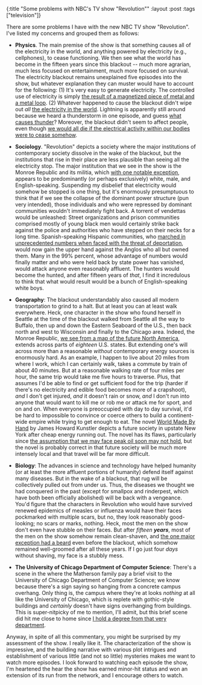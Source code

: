 {:title "Some problems with NBC's TV show \"Revolution\""
:layout :post
:tags  ["television"]}

There are some problems I have with the new NBC TV show "Revolution". I've listed my concerns and grouped them as follows:  
  
* **Physics**. The main premise of the show is that something causes all of the electricity in the world, and anything powered by electricity (e.g., cellphones), to cease functioning. We then see what the world has become in the fifteen years since this blackout -- much more agrarian, much less focused on entertainment, much more focused on survival. The electricity blackout remains unexplained five episodes into the show, but whatever explanation they can muster would have to account for the following: (1) It's very easy to generate electricity. The controlled use of electricity is simply [the result of a magnetized piece of metal and a metal loop](http://www.mentalfloss.com/blogs/archives/147904#ixzz2AzEyYomb). (2) Whatever happened to cause the blackout didn't wipe out _all_ [the electricity in the world](http://science.howstuffworks.com/electricity.htm). Lightning is apparently still around because we heard a thunderstorm in one episode, and guess [what causes thunder](http://www.scientificamerican.com/article.cfm?id=what-causes-thunder)? Moreover, the blackout didn't seem to affect people, even though [we would all die if the electrical activity within our bodies were to cease somehow](http://www.guardian.co.uk/technology/2012/jun/24/frances-ashcroft-ion-channel-physiology).  
  
* **Sociology**. "Revolution" depicts a society where the major institutions of contemporary society dissolve in the wake of the blackout, but the institutions that rise in their place are less plausible than seeing all the electricity stop. The major institution that we see in the show is the Monroe Republic and its militia, which [with one notable exception](http://www.nbc.com/revolution/video/Giancarlo-Esposito/1401378), appears to be predominantly (or perhaps exclusively) white, male, and English-speaking. Suspending my disbelief that electricity would somehow be stopped is one thing, but it's enormously presumptuous to think that if we see the collapse of the dominant power structure (pun very intended), those individuals and who were repressed by dominant communities wouldn't immediately fight back. A torrent of vendettas would be unleashed: Street organizations and prison communities comprised mostly of young black men would certainly strike back against the police and authorities who have stepped on their necks for a long time. Spanish-speaking Hispanic communities, who [marched in unprecedented numbers when faced with the threat of deportation](http://www.indymedia.org/en/2006/03/836438.shtml), would now gain the upper hand against the Anglos who all but owned them. Many in the 99% percent, whose advantage of numbers would finally matter and who were held back by state power has vanished, would attack anyone even reasonably affluent. The hunters would become the hunted, and after fifteen years of _that_, I find it incredulous to think that what would result would be a bunch of English-speaking white boys.  
  
* **Geography**: The blackout understandably also caused all modern transportation to grind to a halt. But at least you can at least walk everywhere. Heck, one character in the show who found herself in Seattle at the time of the blackout walked from Seattle all the way to Buffalo, then up and down the Eastern Seaboard of the U.S., then back north and west to Wisconsin and finally to the Chicago area. Indeed, the Monroe Republic, [we see from a map of the future North America](http://www.revolution-show.com/map-of-revolution-monroe-republic/), extends across parts of _eighteen_ U.S. states. But extending one's will across more than a reasonable _without_ contemporary energy sources is enormously hard. As an example, I happen to live about 20 miles from where I work, which I can certainly walk, takes a commute by train of about 40 minutes. But at a reasonable walking rate of four miles per hour, the same trip would take me five hours to traverse. Plus, that assumes I'd be able to find or get sufficient food for the trip (harder if there's no electricity and edible food becomes more of a crapshoot), _and_ I don't get injured, _and_ it doesn't rain or snow, _and_ I don't run into anyone that would want to kill me or rob me or attack me for sport, and on and on. When everyone is preoccupied with day to day survival, it'd be hard to impossible to convince or coerce others to build a continent-wide empire while trying to get enough to eat. The novel [World Made By Hand](http://www.worldmadebyhand.com/) by James Howard Kunstler depicts a future society in upstate New York after cheap energy running out. The novel has its flaws, particularly since [the assumption that we may face peak oil soon may not hold](http://www.zcommunications.org/we-were-wrong-on-peak-oil-theres-enough-to-fry-us-all-by-george-monbiot), but the novel is probably correct in that future society will be much more intensely local and that travel will be far more difficult.  
  
* **Biology**: The advances in science and technology have helped humanity (or at least the more affluent portions of humanity) defend itself against many diseases. But in the wake of a blackout, that rug will be collectively pulled out from under us. Thus, the diseases we thought we had conquered in the past (except for smallpox and rinderpest, which have both been officially abolished) will be back with a vengeance. You'd figure that the characters in Revolution who would have survived renewed epidemics of measles or influenza would have their faces pockmarked with multiple scars, but no, they look reasonably good-looking; no scars or marks, nothing. Heck, most the men on the show don't even have stubble on their faces. But after _fifteen **years**_, most of the men on the show somehow remain clean-shaven, and [the one major exception had a beard](http://www.nbc.com/revolution/about/bio/cast/zak-orth/586183) even before the blackout, which somehow remained well-groomed after all these years. If I go just four _days_ without shaving, my face is a stubbly mess.   
  
* **The University of Chicago Department of Computer Science**: There's a scene in the where the Matherson family pay a brief visit to the University of Chicago Department of Computer Science; we know because there's a sign saying so hanging from a concrete campus overhang. Only thing is, the campus where they're at looks _nothing_ at all like the University of Chicago, which is replete with gothic-style buildings and _certainly_ doesn't have signs overhanging from buildings. This is super-nitpicky of me to mention, I'll admit, but this brief scene did hit me close to home since [I hold a degree from that very department](http://www.szcz.org/biography).   
  
Anyway, in spite of all this commentary, you might be surprised by my
assessment of the show. I really like it. The characterization of the show is
impressive, and the building narrative with various plot intrigues and
establishment of various little (and not so little) mysteries makes me want to
watch more episodes. I look forward to watching each episode the show, I'm
heartened the hear the show has earned minor-hit status and won an extension
of its run from the network, and I encourage others to watch. 
